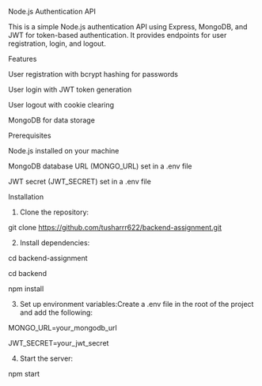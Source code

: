 Node.js Authentication API

This is a simple Node.js authentication API using Express, MongoDB, and JWT for token-based authentication. It provides endpoints for user registration, login, and logout.

Features

User registration with bcrypt hashing for passwords

User login with JWT token generation

User logout with cookie clearing

MongoDB for data storage


Prerequisites

Node.js installed on your machine

MongoDB database URL (MONGO_URL) set in a .env file

JWT secret (JWT_SECRET) set in a .env file


Installation

1. Clone the repository:
   
git clone https://github.com/tusharrr622/backend-assignment.git

2. Install dependencies:
   
cd backend-assignment

cd backend

npm install


3. Set up environment variables:Create a .env file in the root of the project and add the following:
   
MONGO_URL=your_mongodb_url

JWT_SECRET=your_jwt_secret


4. Start the server:
   
npm start
